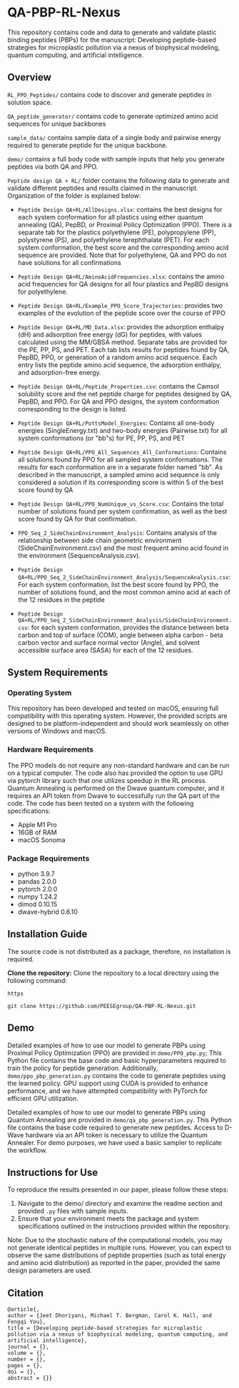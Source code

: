 # QA-PBP-RL-Nexus
This repository contains code and data to generate and validate plastic binding peptides (PBPs) for the manuscript: Developing peptide-based strategies for microplastic pollution via a nexus of biophysical modeling, quantum computing, and artificial intelligence.

## Overview
`RL_PPO_Peptides/` contains code to discover and generate peptides in solution space. 

`QA_peptide_generator/` contains code to generate optimized amino acid sequences for unique backbones

`sample_data/` contains sample data of a single body and pairwise energy required to generate peptide for the unique backbone.

`demo/` contains a full body code with sample inputs that help you generate peptides via both QA and PPO.

`Peptide design QA + RL/` folder contains the following data to generate and validate different peptides and results claimed in the manuscript. Organization of the folder is explained below:

- `Peptide Design QA+RL/AllDesigns.xlsx`: contains the best designs for each system conformation for all plastics using either quantum annealing (QA), PepBD, or Proximal Policy Optimization (PPO). There is a separate tab for the plastics polyethylene (PE), polypropylene (PP), polystyrene (PS), and polyethylene terephthalate (PET). For each system conformation, the best score and the corresponding amino acid sequence are provided. Note that for polyethylene, QA and PPO do not have solutions for all confirmations
	
- `Peptide Design QA+RL/AminoAcidFrequencies.xlsx`: contains the amino acid frequencies for QA designs for all four plastics and PepBD designs for polyethylene.
	
- `Peptide Design QA+RL/Example_PPO_Score_Trajectories`: provides two examples of the evolution of the peptide score over the course of PPO
	
- `Peptide Design QA+RL/MD_Data.xlsx`: provides the adsorption enthalpy (dH) and adsorption free energy (dG) for peptides, with values calculated using the MM/GBSA method. Separate tabs are provided for the PE, PP, PS, and PET. Each tab lists results for peptides found by QA, PepBD, PPO, or generation of a random amino acid sequence. Each entry lists the peptide amino acid sequence, the adsorption enthalpy, and adsorption-free energy.
	
- `Peptide Design QA+RL/Peptide_Properties.csv`: contains the Camsol solubility score and the net peptide charge for peptides designed by QA, PepBD, and PPO. For QA and PPO designs, the system conformation corresponding to the design is listed.
	
- `Peptide Design QA+RL/PottsModel_Energies`: Contains all one-body energies (SingleEnergy.txt) and two-body energies (Pairwise.txt) for all system conformations (or "bb"s) for PE, PP, PS, and PET
	
- `Peptide Design QA+RL/PPO_All_Sequences_All_Conformations`: Contains all solutions found by PPO for all sampled system conformations. The results for each conformation are in a separate folder named "bb". As described in the manuscript, a sampled amino acid sequence is only considered a solution if its corresponding score is within 5 of the best score found by QA
	
- `Peptide Design QA+RL/PPO_NumUnique_vs_Score.csv`: Contains the total number of solutions found per system confirmation, as well as the best score found by QA for that confirmation.
	
- `PPO_Seq_2_SideChainEnvironment_Analysis`: Contains analysis of the relationship between side chain geometric environment (SideChainEnvironment.csv) and the most frequent amino acid found in the environment (SequenceAnalysis.csv). 

- `Peptide Design QA+RL/PPO_Seq_2_SideChainEnvironment_Analysis/SequenceAnalysis.csv`: For each system conformation, list the best score found by PPO, the number of solutions found, and the most common amino acid at each of the 12 residues in the peptide

- `Peptide Design QA+RL/PPO_Seq_2_SideChainEnvironment_Analysis/SideChainEnvironment.csv`: for each system conformation, provides the distance between beta carbon and top of surface (COM), angle between alpha carbon - beta carbon vector and surface normal vector (Angle), and solvent accessible surface area (SASA) for each of the 12 residues.


## System Requirements
### Operating System
This repository has been developed and tested on macOS, ensuring full compatibility with this operating system. However, the provided scripts are designed to be platform-independent and should work seamlessly on other versions of Windows and macOS.

### Hardware Requirements
The PPO models do not require any non-standard hardware and can be run on a typical computer. The code also has provided the option to use GPU via pytorch library such that one utilizes speedup in the RL process. Quantum Annealing is performed on the Dwave quantum computer, and it requires an API token from Dwave to successfully run the QA part of the code. The code has been tested on a system with the following specifications: 

- Apple M1 Pro
- 16GB of RAM
- macOS Sonoma

### Package Requirements
- python 3.9.7
- pandas 2.0.0
- pytorch 2.0.0
- numpy 1.24.2
- dimod 0.10.15
- dwave-hybrid 0.6.10

## Installation Guide
The source code is not distributed as a package, therefore, no installation is required.

**Clone the repository:** Clone the repository to a local directory using the following command:


`https`
```https
git clone https://github.com/PEESEgroup/QA-PBP-RL-Nexus.git
```

## Demo
Detailed examples of how to use our model to generate PBPs using Proximal Policy Optimization (PPO) are provided in `demo/PPO_pbp.py`; This Python file contains the base code and basic hyperparameters required to train the policy for peptide generation. Additionally, `demo/ppo_pbp_generation.py` contains the code to generate peptides using the learned policy. GPU support using CUDA is provided to enhance performance, and we have attempted compatibility with PyTorch for efficient GPU utilization.

Detailed examples of how to use our model to generate PBPs using Quantum Annealing are provided in `demo/qa_pbp_generation.py`. This Python file contains the base code required to generate new peptides. Access to D-Wave hardware via an API token is necessary to utilize the Quantum Annealer. For demo purposes, we have used a basic sampler to replicate the workflow.

## Instructions for Use
To reproduce the results presented in our paper, please follow these steps:
1.  Navigate to the demo/ directory and examine the readme section and provided `.py` files with sample inputs.
2.  Ensure that your environment meets the package and system specifications outlined in the instructions provided within the repository.

Note: Due to the stochastic nature of the computational models, you may not generate identical peptides in multiple runs. However, you can expect to observe the same distributions of peptide properties (such as total energy and amino acid distribution) as reported in the paper, provided the same design parameters are used. 
## Citation

```
@article{,
author = {Jeet Dhoriyani, Michael T. Bergman, Carol K. Hall, and Fengqi You},
title = {Developing peptide-based strategies for microplastic pollution via a nexus of biophysical modeling, quantum computing, and artificial intelligence},
journal = {},
volume = {},
number = {},
pages = {},
doi = {},
abstract = {}}
```
